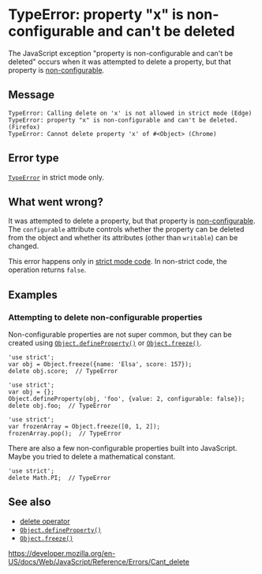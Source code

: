 TypeError: property "x" is non-configurable and can't be deleted
================================================================

The JavaScript exception "property is non-configurable and can't be deleted" occurs when it was attempted to delete a property, but that property is [non-configurable](https://developer.mozilla.org/en-US/docs/Web/JavaScript/Data_structures#properties).

Message
-------

    TypeError: Calling delete on 'x' is not allowed in strict mode (Edge)
    TypeError: property "x" is non-configurable and can't be deleted. (Firefox)
    TypeError: Cannot delete property 'x' of #<Object> (Chrome)

Error type
----------

[`TypeError`](../global_objects/typeerror) in strict mode only.

What went wrong?
----------------

It was attempted to delete a property, but that property is [non-configurable](https://developer.mozilla.org/en-US/docs/Web/JavaScript/Data_structures#properties). The `configurable` attribute controls whether the property can be deleted from the object and whether its attributes (other than `writable`) can be changed.

This error happens only in [strict mode code](../strict_mode). In non-strict code, the operation returns `false`.

Examples
--------

### Attempting to delete non-configurable properties

Non-configurable properties are not super common, but they can be created using [`Object.defineProperty()`](../global_objects/object/defineproperty) or [`Object.freeze()`](../global_objects/object/freeze).

    'use strict';
    var obj = Object.freeze({name: 'Elsa', score: 157});
    delete obj.score;  // TypeError

    'use strict';
    var obj = {};
    Object.defineProperty(obj, 'foo', {value: 2, configurable: false});
    delete obj.foo;  // TypeError

    'use strict';
    var frozenArray = Object.freeze([0, 1, 2]);
    frozenArray.pop();  // TypeError

There are also a few non-configurable properties built into JavaScript. Maybe you tried to delete a mathematical constant.

    'use strict';
    delete Math.PI;  // TypeError

See also
--------

-   [delete operator](../operators/delete)
-   [`Object.defineProperty()`](../global_objects/object/defineproperty)
-   [`Object.freeze()`](../global_objects/object/freeze)

<a href="https://developer.mozilla.org/en-US/docs/Web/JavaScript/Reference/Errors/Cant_delete" class="_attribution-link">https://developer.mozilla.org/en-US/docs/Web/JavaScript/Reference/Errors/Cant_delete</a>

